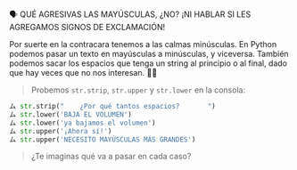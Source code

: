 :speaking_head: QUÉ AGRESIVAS LAS MAYÚSCULAS, ¿NO? ¡NI HABLAR SI LES AGREGAMOS SIGNOS DE EXCLAMACIÓN!

Por suerte en la contracara tenemos a las calmas minúsculas. En Python podemos pasar un texto en mayúsculas a minúsculas, y viceversa. También podemos sacar los espacios que tenga un string al principio o al final, dado que hay veces que no nos interesan. :man_shrugging:

> Probemos `str.strip`, `str.upper` y `str.lower` en la consola:
>
```python
ム str.strip("    ¿Por qué tantos espacios?       ")
ム str.lower('BAJA EL VOLUMEN')
ム str.lower('ya bajamos el volumen')
ム str.upper('¡Ahora sí!')
ム str.upper('NECESITO MAYÚSCULAS MÁS GRANDES')
```
> ¿Te imaginas qué va a pasar en cada caso?